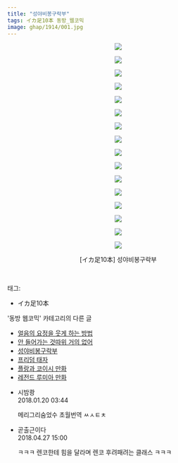 ```yaml
---
title: "성야비봉구락부"
tags: イカ足10本 동방_웹코믹
image: ghap/1914/001.jpg
---
```

<div class="article">
<p style="text-align: center; clear: none; float: none;"><img src="{{ site.nasurl }}/ghap/1914/001.jpg"/></p>
<p style="text-align: center; clear: none; float: none;"><img src="{{ site.nasurl }}/ghap/1914/002.jpg"/></p>
<p style="text-align: center; clear: none; float: none;"><img src="{{ site.nasurl }}/ghap/1914/003.jpg"/></p>
<p style="text-align: center; clear: none; float: none;"><img src="{{ site.nasurl }}/ghap/1914/004.jpg"/></p>
<p style="text-align: center; clear: none; float: none;"><img src="{{ site.nasurl }}/ghap/1914/005.jpg"/></p>
<p style="text-align: center; clear: none; float: none;"><img src="{{ site.nasurl }}/ghap/1914/006.jpg"/></p>
<p style="text-align: center; clear: none; float: none;"><img src="{{ site.nasurl }}/ghap/1914/007.jpg"/></p>
<p style="text-align: center; clear: none; float: none;"><img src="{{ site.nasurl }}/ghap/1914/008.jpg"/></p>
<p style="text-align: center; clear: none; float: none;"><img src="{{ site.nasurl }}/ghap/1914/009.jpg"/></p>
<p style="text-align: center; clear: none; float: none;"><img src="{{ site.nasurl }}/ghap/1914/010.jpg"/></p>
<p style="text-align: center; clear: none; float: none;"><img src="{{ site.nasurl }}/ghap/1914/011.jpg"/></p>
<p style="text-align: center; clear: none; float: none;"><img src="{{ site.nasurl }}/ghap/1914/012.jpg"/></p>
<p style="text-align: center; clear: none; float: none;"><img src="{{ site.nasurl }}/ghap/1914/013.jpg"/></p>
<p style="text-align: center; clear: none; float: none;"><img src="{{ site.nasurl }}/ghap/1914/014.jpg"/></p>
<p style="text-align: center; clear: none; float: none;"><img src="{{ site.nasurl }}/ghap/1914/015.jpg"/></p>
<p style="text-align: center; clear: none; float: none;"><img src="{{ site.nasurl }}/ghap/1914/016.jpg"/></p>
<p style="text-align: center; clear: none; float: none;">[イカ足10本] 성야비봉구락부</p>
<p><br/></p>
</div><div class="tagTrail">
<p>태그: </p>
<ul>
<li>イカ足10本</li>
</ul>
</div><div class="another">
<p>'동방 웹코믹' 카테고리의 다른 글</p>
<ul>
<li><a href="/2016-08-31-ghap_1928">얼음의 요정을 웃게 하는 방법</a></li>
<li><a href="/2016-08-29-ghap_1915">안 들어가는 것따위 거의 없어</a></li>
<li><a href="/2016-08-29-ghap_1914">성야비봉구락부</a></li>
<li><a href="/2016-08-27-ghap_1870">프리덤 태자</a></li>
<li><a href="/2016-08-27-ghap_1862">플랑과 코이시 만화</a></li>
<li><a href="/2016-08-27-ghap_1859">레전드 루미아 만화</a></li>
</ul>
</div><div class="cb_module cb_fluid">
<div class="cb_wrt cb_profile">
<div class="comment">
<ul>
<li class="cb_thumb_off" id="comment15178331">
<div class="cb_comment_area">
<div class="cb_info_area">
<div class="cb_section">
<span class="cb_nick_name">시밤쾅</span>
</div>
<div class="cb_section">
<span class="cb_date">2018.01.20 03:44 </span>
</div>
</div>
<div class="cb_dsc_comment">
<p class="cb_dsc">
											메리그리숨었수 초월번역 ㅆㅅㅌㅊ
										</p>
</div>
</div></li>
<li class="cb_thumb_off" id="comment15246098">
<div class="cb_comment_area">
<div class="cb_info_area">
<div class="cb_section">
<span class="cb_nick_name">곧출근이다</span>
</div>
<div class="cb_section">
<span class="cb_date">2018.04.27 15:00 </span>
</div>
</div>
<div class="cb_dsc_comment">
<p class="cb_dsc">
											ㅋㅋㅋ 렌코한테 힘을 달라며 렌코 후려패려는 클래스 ㅋㅋㅋ
										</p>
</div>
</div></li>
</ul>
</div>
</div><!-- commentList close -->
</div>